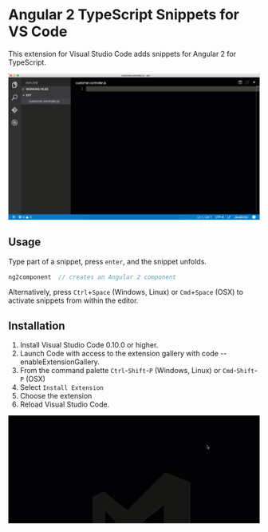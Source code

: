 # Angular 2 TypeScript Snippets for VS Code

This extension for Visual Studio Code adds snippets for Angular 2 for TypeScript.

![Install Extension](images/use-extension.gif)

## Usage
Type part of a snippet, press `enter`, and the snippet unfolds.

```javascript
ng2component  // creates an Angular 2 component
```

Alternatively, press `Ctrl`+`Space` (Windows, Linux) or `Cmd`+`Space` (OSX) to activate snippets from within the editor.

## Installation

1. Install Visual Studio Code 0.10.0 or higher.
2. Launch Code with access to the extension gallery with code --enableExtensionGallery.
3. From the command palette `Ctrl`-`Shift`-`P` (Windows, Linux) or `Cmd`-`Shift`-`P` (OSX)
4. Select `Install Extension`
5. Choose the extension
6. Reload Visual Studio Code.

![Install Extension](images/install-extension.gif)
